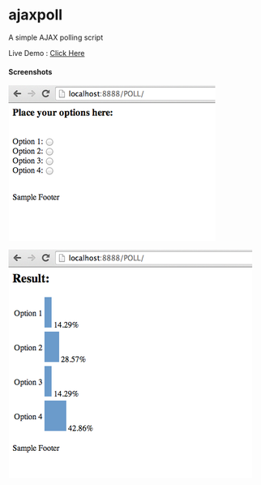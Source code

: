 ajaxpoll
========

A simple AJAX polling script

Live Demo : [Click Here](http://dhamaniasad.github.io/ajaxpoll/)

#### Screenshots

![Polling Screen](screenshot1.png)

![Result Screen](screenshot.png)
